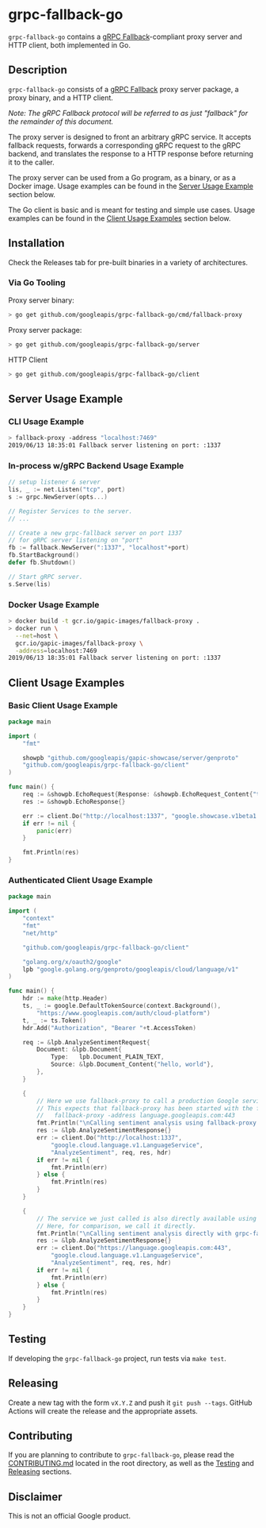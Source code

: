 # grpc-fallback-go

`grpc-fallback-go` contains a [gRPC Fallback][]-compliant proxy server and HTTP client, both implemented in Go.

## Description

`grpc-fallback-go` consists of a [gRPC Fallback][] proxy server package, a proxy binary, and a HTTP client. 

*Note: The gRPC Fallback protocol will be referred to as just "fallback" for the remainder of this document.*

The proxy server is designed to front an arbitrary gRPC service. It accepts fallback requests, forwards a corresponding gRPC request to the gRPC backend, and translates the response to a HTTP response before returning it to the caller.

The proxy server can be used from a Go program, as a binary, or as a Docker image. Usage examples can be found in the [Server Usage Example](#server-usage-example) section below.

The Go client is basic and is meant for testing and simple use  cases. Usage examples can be found in the [Client Usage Examples](#client-usage-examples) section below.

## Installation

Check the Releases tab for pre-built binaries in a variety of architectures.

### Via Go Tooling

Proxy server binary:
```sh
> go get github.com/googleapis/grpc-fallback-go/cmd/fallback-proxy
```

Proxy server package:
```sh
> go get github.com/googleapis/grpc-fallback-go/server
```

HTTP Client
```sh
> go get github.com/googleapis/grpc-fallback-go/client
```

## Server Usage Example

### CLI Usage Example

```sh
> fallback-proxy -address "localhost:7469"
2019/06/13 18:35:01 Fallback server listening on port: :1337

```

### In-process w/gRPC Backend Usage Example

```go
// setup listener & server
lis, _ := net.Listen("tcp", port)
s := grpc.NewServer(opts...)

// Register Services to the server.
// ...

// Create a new grpc-fallback server on port 1337
// for gRPC server listening on "port"
fb := fallback.NewServer(":1337", "localhost"+port)
fb.StartBackground()
defer fb.Shutdown()

// Start gRPC server.
s.Serve(lis)
```

### Docker Usage Example

```sh
> docker build -t gcr.io/gapic-images/fallback-proxy .
> docker run \
  --net=host \
  gcr.io/gapic-images/fallback-proxy \
  -address=localhost:7469 
2019/06/13 18:35:01 Fallback server listening on port: :1337
```

## Client Usage Examples

### Basic Client Usage Example

```go
package main

import (
	"fmt"

	showpb "github.com/googleapis/gapic-showcase/server/genproto"
	"github.com/googleapis/grpc-fallback-go/client"
)

func main() {
	req := &showpb.EchoRequest{Response: &showpb.EchoRequest_Content{"testing"}}
	res := &showpb.EchoResponse{}

	err := client.Do("http://localhost:1337", "google.showcase.v1beta1.Echo", "Echo", req, res, nil)
	if err != nil {
		panic(err)
	}

	fmt.Println(res)
}

```

### Authenticated Client Usage Example

```go
package main

import (
	"context"
	"fmt"
	"net/http"

	"github.com/googleapis/grpc-fallback-go/client"

	"golang.org/x/oauth2/google"
	lpb "google.golang.org/genproto/googleapis/cloud/language/v1"
)

func main() {
	hdr := make(http.Header)
	ts, _ := google.DefaultTokenSource(context.Background(),
		"https://www.googleapis.com/auth/cloud-platform")
	t, _ := ts.Token()
	hdr.Add("Authorization", "Bearer "+t.AccessToken)

	req := &lpb.AnalyzeSentimentRequest{
		Document: &lpb.Document{
			Type:   lpb.Document_PLAIN_TEXT,
			Source: &lpb.Document_Content{"hello, world"},
		},
	}

	{
		// Here we use fallback-proxy to call a production Google service.
		// This expects that fallback-proxy has been started with the following command:
		//   fallback-proxy -address language.googleapis.com:443
		fmt.Println("\nCalling sentiment analysis using fallback-proxy...")
		res := &lpb.AnalyzeSentimentResponse{}
		err := client.Do("http://localhost:1337",
			"google.cloud.language.v1.LanguageService",
			"AnalyzeSentiment", req, res, hdr)
		if err != nil {
			fmt.Println(err)
		} else {
			fmt.Println(res)
		}
	}

	{
		// The service we just called is also directly available using grpc-fallback.
		// Here, for comparison, we call it directly.
		fmt.Println("\nCalling sentiment analysis directly with grpc-fallback...")
		res := &lpb.AnalyzeSentimentResponse{}
		err := client.Do("https://language.googleapis.com:443",
			"google.cloud.language.v1.LanguageService",
			"AnalyzeSentiment", req, res, hdr)
		if err != nil {
			fmt.Println(err)
		} else {
			fmt.Println(res)
		}
	}
}
```

## Testing

If developing the `grpc-fallback-go` project, run tests via `make test`.

##  Releasing

Create a new tag with the form `vX.Y.Z` and push it `git push --tags`. GitHub
Actions will create the release and the appropriate assets.

## Contributing

If you are planning to contribute to `grpc-fallback-go`, please read the [CONTRIBUTING.md][] located in the root directory, as well as the [Testing](#testing) and [Releasing](#releasing) sections.

## Disclaimer

This is not an official Google product.

[contributing.md]: /CONTRIBUTING.md
[grpc fallback]: https://googleapis.github.io/HowToRPC#grpc-fallback-experimental
